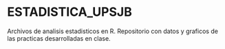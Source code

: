 # ESTADISTICA_UPSJB
Archivos de analisis estadisticos en R. Repositorio con datos y graficos de las practicas desarrolladas en clase.
